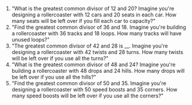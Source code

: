 1. "What is the greatest common divisor of 12 and 20? Imagine you're designing a rollercoaster with 12 cars and 20 seats in each car. How many seats will be left over if you fill each car to capacity?"
2. "Find the greatest common divisor of 36 and 18. Imagine you're building a rollercoaster with 36 tracks and 18 loops. How many tracks will have unused loops?"
3. "The greatest common divisor of 42 and 28 is __. Imagine you're designing a rollercoaster with 42 twists and 28 turns. How many twists will be left over if you use all the turns?"
4. "What is the greatest common divisor of 48 and 24? Imagine you're building a rollercoaster with 48 drops and 24 hills. How many drops will be left over if you use all the hills?"
5. "Find the greatest common divisor of 50 and 35. Imagine you're designing a rollercoaster with 50 speed boosts and 35 corners. How many speed boosts will be left over if you use all the corners?"